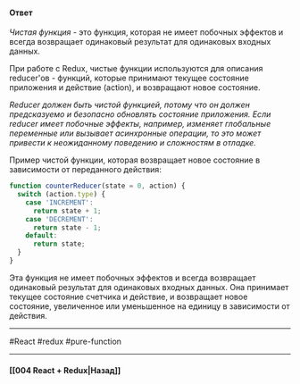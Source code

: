 #### Ответ

*Чистая функция* - это функция, которая не имеет побочных эффектов и всегда возвращает одинаковый результат для одинаковых входных данных.

При работе с Redux, чистые функции используются для описания reducer'ов - функций, которые принимают текущее состояние приложения и действие (action), и возвращают новое состояние.

*Reducer должен быть чистой функцией, потому что он должен предсказуемо и безопасно обновлять состояние приложения. Если reducer имеет побочные эффекты, например, изменяет глобальные переменные или вызывает асинхронные операции, то это может привести к неожиданному поведению и сложностям в отладке.*

Пример чистой функции, которая возвращает новое состояние в зависимости от переданного действия:

```jsx
function counterReducer(state = 0, action) {
  switch (action.type) {
    case 'INCREMENT':
      return state + 1;
    case 'DECREMENT':
      return state - 1;
    default:
      return state;
  }
}
```

Эта функция не имеет побочных эффектов и всегда возвращает одинаковый результат для одинаковых входных данных. Она принимает текущее состояние счетчика и действие, и возвращает новое состояние, увеличенное или уменьшенное на единицу в зависимости от действия.

____
#React #redux #pure-function 

____

#### [[004 React + Redux|Назад]]